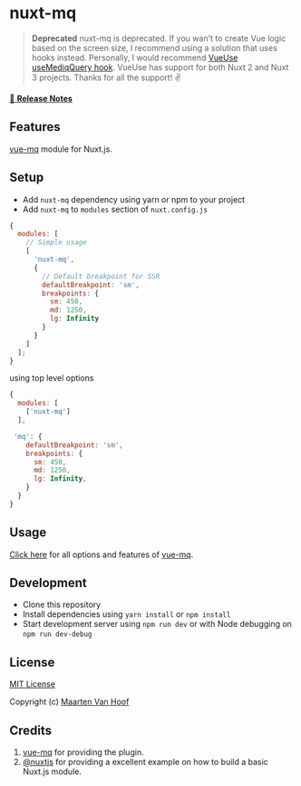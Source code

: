 # nuxt-mq


> **Deprecated**
> nuxt-mq is deprecated. If you wan't to create Vue logic based on the screen size, I recommend using a solution that uses hooks instead. Personally, I would recommend [VueUse useMediqQuery hook](https://vueuse.org/core/usemediaquery). VueUse has support for both Nuxt 2 and Nuxt 3 projects. Thanks for all the support! ✌️



[📖 **Release Notes**](./CHANGELOG.md)

## Features

[vue-mq](https://github.com/AlexandreBonaventure/vue-mq) module for Nuxt.js.

## Setup

- Add `nuxt-mq` dependency using yarn or npm to your project
- Add `nuxt-mq` to `modules` section of `nuxt.config.js`

```js
{
  modules: [
    // Simple usage
    [
      'nuxt-mq',
      {
        // Default breakpoint for SSR
        defaultBreakpoint: 'sm',
        breakpoints: {
          sm: 450,
          md: 1250,
          lg: Infinity
        }
      }
    ]
  ];
}
```

using top level options

```js
{
  modules: [
    ['nuxt-mq']
  ],

 'mq': {
    defaultBreakpoint: 'sm',
    breakpoints: {
      sm: 450,
      md: 1250,
      lg: Infinity,
    }
  }
}
```

## Usage

[Click here](https://github.com/AlexandreBonaventure/vue-mq) for all options and features of [vue-mq](https://github.com/AlexandreBonaventure/vue-mq).

## Development

- Clone this repository
- Install dependencies using `yarn install` or `npm install`
- Start development server using `npm run dev` or with Node debugging on `npm run dev-debug`

## License

[MIT License](./LICENSE)

Copyright (c) [Maarten Van Hoof](https://mrtnvh.com)

## Credits

1. [vue-mq](https://github.com/AlexandreBonaventure/vue-mq) for providing the plugin.
2. [@nuxtjs](https://github.com/nuxt-community/analytics-module) for providing a excellent example on how to build a basic Nuxt.js module.
